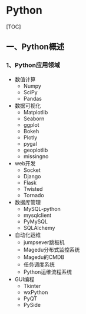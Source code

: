 # Python

[TOC]

## 一、Python概述

### 1、Python应用领域

- 数值计算
  - Numpy
  - SciPy
  - Pandas
- 数据可视化
  - Matplotlib
  - Seaborn
  - ggplot
  - Bokeh
  - Plotly
  - pygal
  - geoplotlib
  - missingno
- web开发
  - Socket
  - Django
  - Flask
  - Twisted
  - Tornado
- 数据库管理
  - MySQL-python
  - mysqlclient
  - PyMySQL
  - SQLAlchemy
- 自动化运维
  - jumpsever跳板机
  - Magedu分布式监控系统
  - Magedu的CMDB
  - 任务调度系统
  - Python运维流程系统
- GUI编程
  -  Tkinter
  - wxPython
  - PyQT
  - PySide

